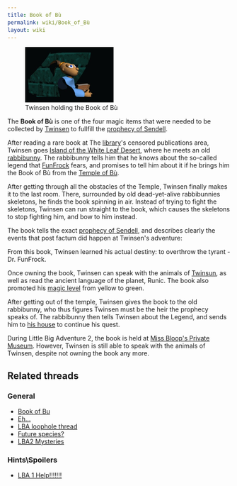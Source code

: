 ```yaml
---
title: Book of Bù
permalink: wiki/Book_of_Bù
layout: wiki
---
```


<figure>
<img
src="assets/lba1/_cutscenes/screenshot-lba1-movies-04_temple_of_bu-01.jpg"
title="Twinsen holding the Book of Bù" width="200" />
<figcaption>Twinsen holding the Book of Bù</figcaption>
</figure>

The **Book of Bù** is one of the four magic items that were needed to be
collected by [Twinsen](Twinsen "wikilink") to fullfill the [prophecy of
Sendell](prophecy_of_Sendell "wikilink").

After reading a rare book at The [library](library "wikilink")'s
censored publications area, Twinsen goes [Island of the White Leaf
Desert](Island_of_the_White_Leaf_Desert "wikilink"), where he meets an
old [rabbibunny](rabbibunny "wikilink"). The rabbibunny tells him that
he knows about the so-called legend that [FunFrock](FunFrock "wikilink")
fears, and promises to tell him about it if he brings him the Book of Bù
from the [Temple of Bù](Temple_of_Bù "wikilink").

After getting through all the obstacles of the Temple, Twinsen finally
makes it to the last room. There, surrounded by old dead-yet-alive
rabbibunnies skeletons, he finds the book spinning in air. Instead of
trying to fight the skeletons, Twinsen can run straight to the book,
which causes the skeletons to stop fighting him, and bow to him instead.

The book tells the exact [prophecy of
Sendell](prophecy_of_Sendell "wikilink"), and describes clearly the
events that post factum did happen at Twinsen's adventure:

From this book, Twinsen learned his actual destiny: to overthrow the
tyrant - Dr. FunFrock.

Once owning the book, Twinsen can speak with the animals of
[Twinsun](Twinsun "wikilink"), as well as read the ancient language of
the planet, Runic. The book also promoted his [magic
level](magic_ball "wikilink") from yellow to green.

After getting out of the temple, Twinsen gives the book to the old
rabbibunny, who thus figures Twinsen must be the heir the prophecy
speaks of. The rabbibunny then tells Twinsen about the Legend, and sends
him to [his house](Twinsen's_house "wikilink") to continue his quest.

During Little Big Adventure 2, the book is held at [Miss Bloop's Private
Museum](Miss_Bloop's_Private_Museum "wikilink"). However, Twinsen is
still able to speak with the animals of Twinsen, despite not owning the
book any more.

## Related threads

### General

- [Book of Bu](https://forum.magicball.net/showthread.php?t=8325)
- [Eh...](https://forum.magicball.net/showthread.php?t=7201)
- [LBA loophole
  thread](https://forum.magicball.net/showthread.php?t=6382)
- [Future species?](https://forum.magicball.net/showthread.php?t=6013)
- [LBA2 Mysteries](https://forum.magicball.net/showthread.php?t=5932)

### Hints\Spoilers

- [LBA 1 Help!!!!!!!](https://forum.magicball.net/showthread.php?t=1611)
